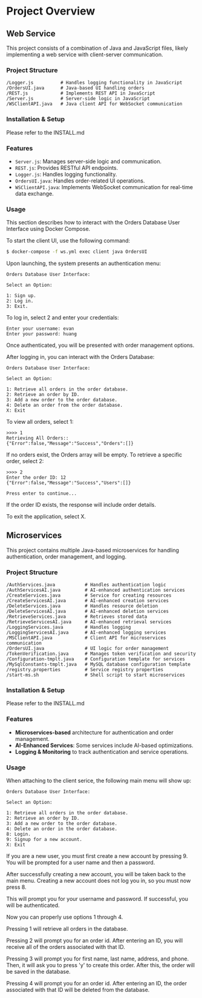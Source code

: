 # Project Overview

## Web Service
This project consists of a combination of Java and JavaScript files, likely implementing a web service with client-server communication.

### Project Structure

```
/Logger.js          # Handles logging functionality in JavaScript
/OrdersUI.java      # Java-based UI handling orders
/REST.js            # Implements REST API in JavaScript
/Server.js          # Server-side logic in JavaScript
/WSClientAPI.java   # Java client API for WebSocket communication
```

### Installation & Setup
Please refer to the INSTALL.md

### Features

- `Server.js`: Manages server-side logic and communication.
- `REST.js`: Provides RESTful API endpoints.
- `Logger.js`: Handles logging functionality.
- `OrdersUI.java`: Handles order-related UI operations.
- `WSClientAPI.java`: Implements WebSocket communication for real-time data exchange.

### Usage
This section describes how to interact with the Orders Database User Interface using Docker Compose.

To start the client UI, use the following command:

```sh
$ docker-compose -f ws.yml exec client java OrdersUI
```

Upon launching, the system presents an authentication menu:
```
Orders Database User Interface:

Select an Option: 

1: Sign up.
2: Log in.
3: Exit.
```

To log in, select 2 and enter your credentials:
```
Enter your username: evan
Enter your password: huang
```
Once authenticated, you will be presented with order management options.

After logging in, you can interact with the Orders Database:
```
Orders Database User Interface: 

Select an Option: 

1: Retrieve all orders in the order database.
2: Retrieve an order by ID.
3: Add a new order to the order database.
4: Delete an order from the order database.
X: Exit
```

To view all orders, select 1:
```
>>>> 1
Retrieving All Orders::
{"Error":false,"Message":"Success","Orders":[]}
```
If no orders exist, the Orders array will be empty.
To retrieve a specific order, select 2:
```
>>>> 2
Enter the order ID: 12
{"Error":false,"Message":"Success","Users":[]}

Press enter to continue...
```
If the order ID exists, the response will include order details.

To exit the application, select X.

## Microservices

This project contains multiple Java-based microservices for handling authentication, order management, and logging.

### Project Structure

```
/AuthServices.java           # Handles authentication logic
/AuthServicesAI.java         # AI-enhanced authentication services
/CreateServices.java         # Service for creating resources
/CreateServicesAI.java       # AI-enhanced creation services
/DeleteServices.java         # Handles resource deletion
/DeleteServicesAI.java       # AI-enhanced deletion services
/RetrieveServices.java       # Retrieves stored data
/RetrieveServicesAI.java     # AI-enhanced retrieval services
/LoggingServices.java        # Handles logging
/LoggingServicesAI.java      # AI-enhanced logging services
/MSClientAPI.java            # Client API for microservices communication
/OrdersUI.java               # UI logic for order management
/TokenVerification.java      # Manages token verification and security
/Configuration-tmplt.java    # Configuration template for services
/MySqlConstants-tmplt.java   # MySQL database configuration template
/registry.properties         # Service registry properties
/start-ms.sh                 # Shell script to start microservices
```

### Installation & Setup
Please refer to the INSTALL.md

### Features

- **Microservices-based** architecture for authentication and order management.
- **AI-Enhanced Services**: Some services include AI-based optimizations.
- **Logging & Monitoring** to track authentication and service operations.

### Usage
When attaching to the client serice, the following main menu will show up:
```
Orders Database User Interface: 

Select an Option: 

1: Retrieve all orders in the order database.
2: Retrieve an order by ID.
3: Add a new order to the order database.
4: Delete an order in the order database.
8: Login.
9: Signup for a new account.
X: Exit
```

If you are a new user, you must first create a new account by pressing 9.
You will be prompted for a user name and then a password.

After successfully creating a new account, you will be taken back to the main menu.
Creating a new account does not log you in, so you must now press 8.

This will prompt you for your username and password. If successful, you will be authenticated.

Now you can properly use options 1 through 4.

Pressing 1 will retrieve all orders in the database.

Pressing 2 will prompt you for an order id. After entering an ID, you will receive all of the orders associated with that ID.

Pressing 3 will prompt you for first name, last name, address, and phone. Then, it will ask you to press 'y' to create this order. After this, the order will be saved in the database.

Pressing 4 will prompt you for an order id. After entering an ID, the order associated with that ID will be deleted from the database.